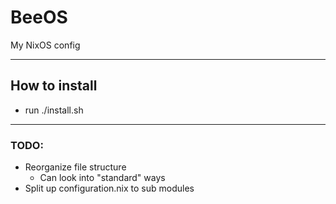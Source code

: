 # **BeeOS**

My NixOS config

---

## How to install
- run ./install.sh

---

### TODO:

- Reorganize file structure
    - Can look into "standard" ways
- Split up configuration.nix to sub modules

